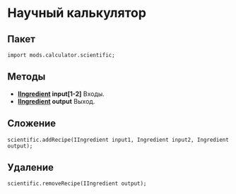 # Научный калькулятор

## Пакет
```zenscript
import mods.calculator.scientific;
```

## Методы

- **[IIngredient](/Vanilla/Variable_Types/IIngredient/) input[1-2]** Входы.
- **[IIngredient](/Vanilla/Variable_Types/IIngredient/) output** Выход.

## Сложение
```zenscript
scientific.addRecipe(IIngredient input1, Ingredient input2, Ingredient output);
```

## Удаление
```zenscript
scientific.removeRecipe(IIngredient output);
```
